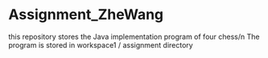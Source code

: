 # Assignment_ZheWang
this repository stores the Java implementation program of four chess/n
The program is stored in workspace1 / assignment directory 
